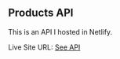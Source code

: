 ## Products API

This is an API I hosted in Netlify.

Live Site URL: [See API](https://kennyestrellaworks-products-api.netlify.app/products.json)